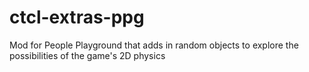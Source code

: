 # ctcl-extras-ppg
Mod for People Playground that adds in random objects to explore the possibilities of the game's 2D physics

